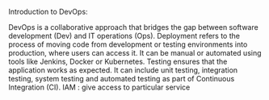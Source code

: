 Introduction to DevOps:

DevOps is a collaborative approach that bridges the gap between software development (Dev) and IT operations (Ops).
Deployment refers to the process of moving code from development or testing environments into production, where users can access it. It can be manual or automated using tools like Jenkins, Docker or Kubernetes.
Testing ensures that the application works as expected. It can include unit testing, integration testing, system testing and automated testing as part of Continuous Integration (CI).
IAM : give access to particular service
